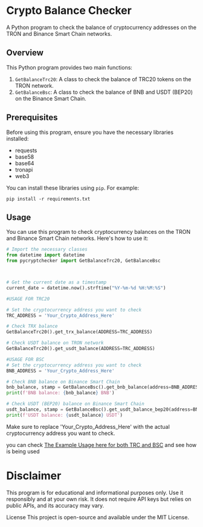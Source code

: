 # Crypto Balance Checker

A Python program to check the balance of cryptocurrency addresses on the TRON and Binance Smart Chain networks.

## Overview

This Python program provides two main functions:

1. `GetBalanceTrc20`: A class to check the balance of TRC20 tokens on the TRON network.
2. `GetBalanceBsc`: A class to check the balance of BNB and USDT (BEP20) on the Binance Smart Chain.

## Prerequisites

Before using this program, ensure you have the necessary libraries installed:

- requests
- base58
- base64
- tronapi
- web3

You can install these libraries using `pip`. For example:


`pip install -r requirements.txt`



## Usage

You can use this program to check cryptocurrency balances on the TRON and Binance Smart Chain networks. Here's how to use it:

```python
# Import the necessary classes
from datetime import datetime
from pycryptchecker import GetBalanceTrc20, GetBalanceBsc



# Get the current date as a timestamp
current_date = datetime.now().strftime("%Y-%m-%d %H:%M:%S")

#USAGE FOR TRC20

# Set the cryptocurrency address you want to check
TRC_ADDRESS = 'Your_Crypto_Address_Here'

# Check TRX balance
GetBalanceTrc20().get_trx_balance(ADDRESS=TRC_ADDRESS)

# Check USDT balance on TRON network
GetBalanceTrc20().get_usdt_balance(ADDRESS=TRC_ADDRESS)

#USAGE FOR BSC
# Set the cryptocurrency address you want to check
BNB_ADDRESS = 'Your_Crypto_Address_Here'

# Check BNB balance on Binance Smart Chain
bnb_balance, stamp = GetBalanceBsc().get_bnb_balance(address=BNB_ADDRESS, stamp=current_date)
print(f'BNB balance: {bnb_balance} BNB')

# Check USDT (BEP20) balance on Binance Smart Chain
usdt_balance, stamp = GetBalanceBsc().get_usdt_balance_bep20(address=BNB_ADDRESS, stamp=current_date)
print(f'USDT balance: {usdt_balance} USDT')
```
Make sure to replace 'Your_Crypto_Address_Here' with the actual cryptocurrency address you want to check.

you can check [The Example Usage here for both TRC and BSC](https://github.com/ayobami1/TRX-and-BSC-Balance-Checker/tree/main/Example) and see how is being used



# Disclaimer
This program is for educational and informational purposes only. Use it responsibly and at your own risk. It does not require API keys but relies on public APIs, and its accuracy may vary.


License
This project is open-source and available under the MIT License.

